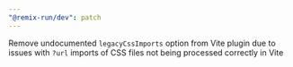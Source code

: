 ```yaml
---
"@remix-run/dev": patch
---
```


Remove undocumented `legacyCssImports` option from Vite plugin due to issues with `?url` imports of CSS files not being processed correctly in Vite
